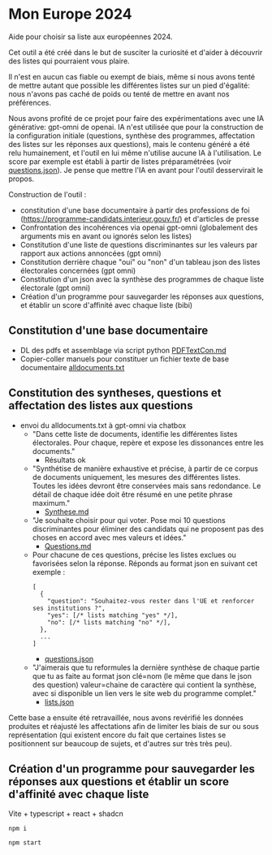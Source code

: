 # Mon Europe 2024

Aide pour choisir sa liste aux européennes 2024.

Cet outil a été créé dans le but de susciter la curiosité et d'aider à découvrir des listes qui pourraient vous plaire.

Il n'est en aucun cas fiable ou exempt de biais, même si nous avons tenté de mettre autant que possible les différentes listes sur un pied d'égalité: nous n'avons pas caché de poids ou tenté de mettre en avant nos préférences.

Nous avons profité de ce projet pour faire des expérimentations avec une IA générative: gpt-omni de openai. IA n'est utilisée que pour la construction de la configuration initiale (questions, synthèse des programmes, affectation des listes sur les réponses aux questions), mais le contenu généré a été relu humainement, et l'outil en lui même n'utilise aucune IA à l'utilisation. Le score par exemple est établi à partir de listes préparamétrées (voir [questions.json](src%2Fdata%2Fquestions.json)). Je pense que mettre l'IA en avant pour l'outil desservirait le propos.

Construction de l'outil :

- constitution d'une base documentaire à partir des professions de foi (https://programme-candidats.interieur.gouv.fr/) et d'articles de presse
- Confrontation des incohérences via openai gpt-omni (globalement des arguments mis en avant ou ignorés selon les listes)
- Constitution d'une liste de questions discriminantes sur les valeurs par rapport aux actions annoncées (gpt omni)
- Constitution derrière chaque "oui" ou "non" d'un tableau json des listes électorales concernées (gpt omni)
- Constitution d'un json avec la synthèse des programmes de chaque liste électorale (gpt omni)
- Création d'un programme pour sauvegarder les réponses aux questions, et établir un score d'affinité avec chaque liste (bibi)

## Constitution d'une base documentaire

- DL des pdfs et assemblage via script python [PDFTextCon.md](doc%2FPDFTextCon.md)
- Copier-coller manuels pour constituer un fichier texte de base documentaire [alldocuments.txt](doc%2Falldocuments.txt)

## Constitution des syntheses, questions et affectation des listes aux questions

- envoi du alldocuments.txt à gpt-omni via chatbox
  - "Dans cette liste de documents, identifie les différentes listes électorales. Pour chaque, repère et expose les dissonances entre les documents."
    - Résultats ok
  - "Synthétise de manière exhaustive et précise, à partir de ce corpus de documents uniquement, les mesures des différentes listes. Toutes les idées devront être conservées mais sans redondance. Le détail de chaque idée doit être résumé en une petite phrase maximum."
    - [Synthese.md](doc%2FSynthese.md)
  - "Je souhaite choisir pour qui voter. Pose moi 10 questions discriminantes pour éliminer des candidats qui ne proposent pas des choses en accord avec mes valeurs et idées."
    - [Questions.md](doc%2FQuestions.md)
  - Pour chacune de ces questions, précise les listes exclues ou favorisées selon la réponse. Réponds au format json en suivant cet exemple :
    ```
    [
      {
        "question": "Souhaitez-vous rester dans l'UE et renforcer ses institutions ?",
        "yes": [/* lists matching "yes" */],
        "no": [/* lists matching "no" */],
      },
      ...
    ]
    ```
    - [questions.json](src%2Fdata%2Fquestions.json)
  - "J'aimerais que tu reformules la dernière synthèse de chaque partie que tu as faite au format json
    clé=nom (le même que dans le json des question)
    valeur=chaine de caractère qui contient la synthèse, avec si disponible un lien vers le site web du programme complet."
    - [lists.json](src%2Fdata%2Flists.json)

Cette base a ensuite été retravaillée, nous avons revérifié les données produites et réajusté les affectations afin de limiter les biais de sur ou sous représentation (qui existent encore du fait que certaines listes se positionnent sur beaucoup de sujets, et d'autres sur très très peu).


## Création d'un programme pour sauvegarder les réponses aux questions et établir un score d'affinité avec chaque liste

Vite + typescript + react + shadcn

`npm i`

`npm start`

